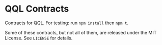 # QQL Contracts

Contracts for QQL.
For testing: run `npm install` then `npm t`.

Some of these contracts, but not all of them, are released under the
MIT License. See `LICENSE` for details.
